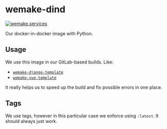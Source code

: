 # wemake-dind

[![wemake.services](https://img.shields.io/badge/%20-wemake.services-green.svg?label=%20&logo=data%3Aimage%2Fpng%3Bbase64%2CiVBORw0KGgoAAAANSUhEUgAAABAAAAAQCAMAAAAoLQ9TAAAABGdBTUEAALGPC%2FxhBQAAAAFzUkdCAK7OHOkAAAAbUExURQAAAAAAAAAAAAAAAAAAAAAAAAAAAAAAAP%2F%2F%2F5TvxDIAAAAIdFJOUwAjRA8xXANAL%2Bv0SAAAADNJREFUGNNjYCAIOJjRBdBFWMkVQeGzcHAwksJnAPPZGOGAASzPzAEHEGVsLExQwE7YswCb7AFZSF3bbAAAAABJRU5ErkJggg%3D%3D)](https://wemake.services) 

Our docker-in-docker image with Python.


## Usage

We use this image in our GitLab-based builds. Like:

- [`wemake-django-template`](https://github.com/wemake-services/wemake-django-template/blob/master/%7B%7Bcookiecutter.project_name%7D%7D/.gitlab-ci.yml#L14)
- [`wemake-vue-template`](https://github.com/wemake-services/wemake-vue-template/blob/master/template/.gitlab-ci.yml#L9)

It really helps us to speed up the build and fix possible errors in one place.


## Tags

We use tags, however in this particular case we enforce using `:latest`.
It should always just work.
